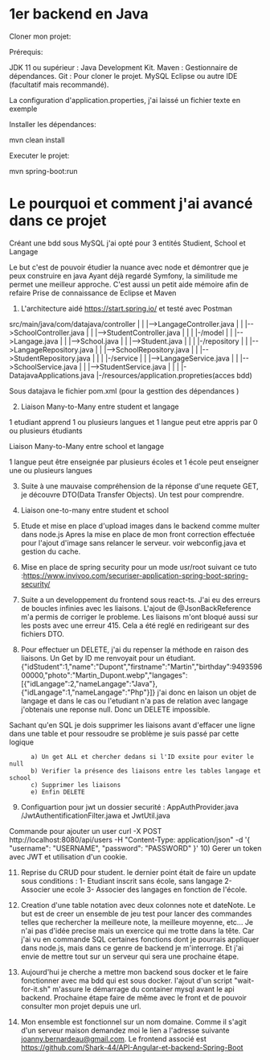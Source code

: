 # 1er backend en Java

Cloner mon projet:

Prérequis:

JDK 11 ou supérieur : Java Development Kit.
Maven : Gestionnaire de dépendances.
Git : Pour cloner le projet.
MySQL 
Eclipse ou autre IDE (facultatif mais recommandé).

La configuration d'application.properties, j'ai laissé un fichier texte en exemple

Installer les dépendances:

mvn clean install

Executer le projet:

mvn spring-boot:run

# Le pourquoi et comment j'ai avancé dans ce projet

Créant une bdd sous MySQL j'ai opté pour 3 entités Studient, School et Langage

Le but c'est de pouvoir étudier la nuance avec node et démontrer que je peux construire en java
Ayant déjà regardé Symfony, la similitude me permet une meilleur approche.
C'est aussi un petit aide mémoire afin de refaire
Prise de connaissance de Eclipse et Maven

1) L'architecture aidé https://start.spring.io/ et testé avec Postman

src/main/java/com/datajava/controller
     |			|	    |-->LangageController.java
     |			|	    |-->SchoolController.java
     |			|	    |-->StudentController.java
     |              |
     |			|-/model
     |			|       |-->Langage.java
     |			|       |-->School.java
     |   		     |       |-->Student.java
     |			|
     |			|-/repository
     |			|       |-->LangageRepository.java
     |			|       |-->SchoolRepository.java
     |			|       |-->StudentRepository.java
     |			|
     |			|-/service
     |			|       |-->LangageService.java
     |			|       |-->SchoolService.java
     |			|       |-->StudentService.java
     |			|
     |			|-DatajavaApplications.java
     |-/resources/application.propreties(acces bdd)

Sous datajava le fichier pom.xml (pour la gesttion des dépendances )

2) Liaison Many-to-Many entre student et langage

1 etudiant apprend 1 ou plusieurs langues et
1 langue peut etre appris par 0 ou plusieurs étudiants 

Liaison Many-to-Many entre school et langage

1 langue peut être enseignée par plusieurs écoles
et 1 école peut enseigner une ou plusieurs langues

3) Suite à une mauvaise compréhension de la réponse d'une requete GET, je découvre DTO(Data Transfer Objects). Un test pour comprendre.

4) Liaison one-to-many entre student et school

5) Etude et mise en place d'upload images dans le backend comme multer dans node.js
 Apres la mise en place de mon front correction effectuée pour l'ajout d'image sans relancer le serveur. voir webconfig.java et gestion du cache.

 6) Mise en place de spring security pour un mode usr/root
 suivant ce tuto :https://www.invivoo.com/securiser-application-spring-boot-spring-security/

7) Suite a un developpement du frontend sous react-ts. J'ai eu des erreurs de boucles infinies avec les liaisons. L'ajout de @JsonBackReference m'a permis de corriger le probleme. Les liaisons m'ont bloqué aussi sur les posts avec une erreur 415. Cela a été reglé en redirigeant sur des fichiers DTO.

8) Pour effectuer un DELETE, j'ai du repenser la méthode en raison des liaisons.
  Un Get by ID me renvoyait pour un étudiant. {"idStudent":1,"name":"Dupont","firstname":"Martin","birthday":949359600000,"photo":"Martin_Dupont.webp","langages":[{"idLangage":2,"nameLangage":"Java"},{"idLangage":1,"nameLangage":"Php"}]} j'ai donc en laison un objet de langage et dans le cas ou l'etudiant n'a pas de relation avec langage j'obtenais une reponse null.
  Donc un DELETE impossible.
  
  Sachant qu'en SQL je dois supprimer les liaisons avant d'effacer une ligne dans une table et pour ressoudre se problème je suis passé par cette logique

          a) Un get ALL et chercher dedans si l'ID exsite pour eviter le null
          b) Verifier la présence des liaisons entre les tables langage et school 
          c) Supprimer les liaisons 
          e) Enfin DELETE 

9) Configuartion pour jwt
un dossier securité : AppAuthProvider.java /JwtAuthentificationFilter.jawa et JwtUtil.java

Commande pour ajouter un user curl -X POST http://localhost:8080/api/users -H "Content-Type: application/json" -d '{
    "username": "USERNAME",
    "password": "PASSWORD"
}'
10) Gerer un token avec JWT et utilisation d'un cookie.

11) Reprise du CRUD pour student. le dernier point était de faire un update sous conditions :
1- Etudiant inscrit sans école, sans langage
2- Associer une ecole 
3- Associer des langages en fonction de l'école.

12) Creation d'une table notation avec deux colonnes note et dateNote. Le but est de creer un ensemble de jeu test pour lancer des commandes telles que rechercher la meilleure note, la meilleure moyenne, etc... Je n'ai pas d'idée precise mais un exercice qui me trotte dans la tête. Car j'ai vu en commande SQL certaines fonctions dont je pourrais appliquer dans node.js, mais dans ce genre de backend je m'interroge. Et j'ai envie de mettre tout sur un serveur qui sera une prochaine étape. 

13) Aujourd'hui je cherche a mettre mon backend sous docker et le faire fonctionner avec ma bdd qui est sous docker. l'ajout d'un script "wait-for-it.sh" m'assure le démarrage du container mysql avant le api backend.
Prochaine étape faire de même avec le front et de pouvoir consulter mon projet depuis une url.

14) Mon ensemble est fonctionnel sur un nom domaine. Comme il s'agit d'un serveur maison demandez moi le lien a l'adresse suivante joanny.bernardeau@gmail.com.
Le frontend associé est https://github.com/Shark-44/API-Angular-et-backend-Spring-Boot 

